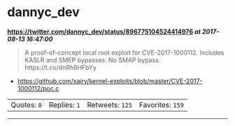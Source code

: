 # dannyc_dev
**https://twitter.com/dannyc_dev/status/896775104524414976 _at 2017-08-13 16:47:00_**
<blockquote>
A proof-of-concept local root exploit for CVE-2017-1000112.
Includes KASLR and SMEP bypasses. No SMAP bypass. https://t.co/dnRh8HFbYy
</blockquote>

* https://github.com/xairy/kernel-exploits/blob/master/CVE-2017-1000112/poc.c

<table><tr>
<td>Quotes: <code>0</code></td>
<td>Replies: <code>1</code></td>
<td>Retweets: <code>125</code></td>
<td>Favorites: <code>159</code></td>
</tr></table>

---

